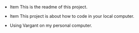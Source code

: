 * Item This is the readme of this project.
- Item This project is about how to code in your local computer.
* Using Vargant on my personal computer.